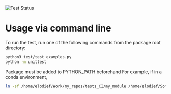 ![Test Status](https://github.com/ElodieFZ/tests_CI/workflows/python-app/badge.svg)

# Usage via command line

To run the test, run one of the following commands from the package root directory:

```bash
python3 test/test_examples.py
python -m unittest
```

Package must be added to PYTHON_PATH beforehand
For example, if in a conda environment,

```bash
ln -sf /home/elodief/Work/my_repos/tests_CI/my_module /home/elodief/Soft/anaconda3/envs/senda/lib/python3.8/site-packages
```


